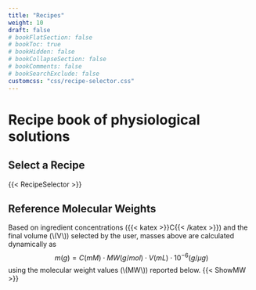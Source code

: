 ```yaml
---
title: "Recipes"
weight: 10
draft: false
# bookFlatSection: false
# bookToc: true
# bookHidden: false
# bookCollapseSection: false
# bookComments: false
# bookSearchExclude: false
customcss: "css/recipe-selector.css"
---
```


# Recipe book of physiological solutions

## Select a Recipe
{{< RecipeSelector >}}

## Reference Molecular Weights
Based on ingredient concentrations ({{< katex >}}C{{< /katex >}}) and the final volume (\\(V\\)) selected by the user, masses above are calculated dynamically as
$$
m{\scriptscriptstyle\left(g\right)}=C{\scriptscriptstyle\left(mM\right)}\cdot MW{\scriptscriptstyle\left(g/mol\right)}\cdot V{\scriptscriptstyle\left(mL\right)}\cdot 10^{-6}{\scriptscriptstyle\left(g/\mu g\right)}
$$
using the molecular weight values (\\(MW\\)) reported below.
{{< ShowMW >}}
